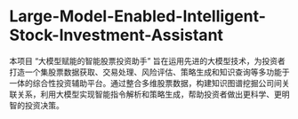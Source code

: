 # Large-Model-Enabled-Intelligent-Stock-Investment-Assistant
本项目 “大模型赋能的智能股票投资助手” 旨在运用先进的大模型技术，为投资者打造一个集股票数据获取、交易处理、风险评估、策略生成和知识查询等多功能于一体的综合性投资辅助平台。通过整合多维股票数据，构建知识图谱挖掘公司间关联关系，利用大模型实现智能指令解析和策略生成，帮助投资者做出更科学、更明智的投资决策。

